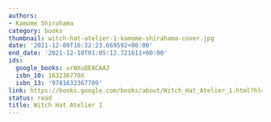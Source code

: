```yaml
---
authors:
- Kamome Shirahama
category: books
thumbnail: witch-hat-atelier-1-kamome-shirahama-cover.jpg
date: '2021-12-09T16:32:23.669592+00:00'
end_date: '2021-12-10T01:05:12.721611+00:00'
ids:
  google_books: urWXuQEACAAJ
  isbn_10: 163236770X
  isbn_13: '9781632367709'
link: https://books.google.com/books/about/Witch_Hat_Atelier_1.html?hl=&id=urWXuQEACAAJ
status: read
title: Witch Hat Atelier 1
---
```

